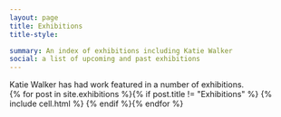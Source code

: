 ```yaml
---
layout: page
title: Exhibitions
title-style: 

summary: An index of exhibitions including Katie Walker
social: a list of upcoming and past exhibitions
---
```


<div class="for_retailers" markdown="1">
  Katie Walker has had work featured in a number of exhibitions.
  
  <div class="grid clearfix">
    {% for post in site.exhibitions %}{% if post.title != "Exhibitions" %}
    {% include cell.html %}
    {% endif %}{% endfor %}
  </div>
</div>
